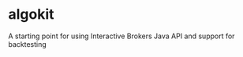 algokit
=======

A starting point for using Interactive Brokers Java API and support for backtesting